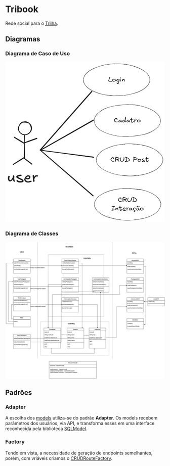# Tribook

Rede social para o [Trilha](https://www.trilhaufpb.com).

## Diagramas

### Diagrama de Caso de Uso

![caso_de_uso](./docs/image.png)

### Diagrama de Classes

![diagrama_de_classes](https://github.com/guilhermehuther/tribook/blob/main/docs/Diagrama%20de%20classes%20atualizado.drawio%20(1).png)

## Padrões

### Adapter

A escolha dos [models](/src/model/model.py) utiliza-se do padrão **Adapter**. Os models recebem parâmetros dos usuários, via API, e transforma esses em uma interface reconhecida pela biblioteca [SQLModel](https://sqlmodel.tiangolo.com/).

### Factory

Tendo em vista, a necessidade de geração de endpoints semelhantes, porém, com vriáveis criamos o [CRUDRouteFactory](./src/route/factory.py#L16).